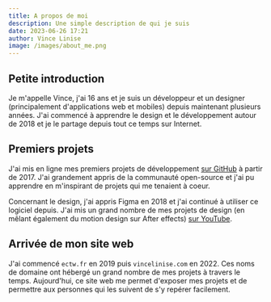 ```yaml
---
title: A propos de moi
description: Une simple description de qui je suis
date: 2023-06-26 17:21
author: Vince Linise
image: /images/about_me.png
---
```


## Petite introduction
Je m'appelle Vince, j'ai 16 ans et je suis un développeur et un designer (principalement d'applications web et mobiles) depuis maintenant plusieurs années. J'ai commencé à apprendre le design et le développement autour de 2018 et je le partage depuis tout ce temps sur Internet.

## Premiers projets
J'ai mis en ligne mes premiers projets de développement [sur GitHub](https://github.com/ecnivtwelve/) à partir de 2017. J'ai grandement appris de la communauté open-source et j'ai pu apprendre en m'inspirant de projets qui me tenaient à coeur.

Concernant le design, j'ai appris Figma en 2018 et j'ai continué à utiliser ce logiciel depuis. J'ai mis un grand nombre de mes projets de design (en mêlant également du motion design sur After effects) [sur YouTube](https://youtube.com/@ecnivtwelve/).

## Arrivée de mon site web
J'ai commencé `ectw.fr` en 2019 puis `vincelinise.com` en 2022. Ces noms de domaine ont hébergé un grand nombre de mes projets à travers le temps. Aujourd'hui, ce site web me permet d'exposer mes projets et de permettre aux personnes qui les suivent de s'y repérer facilement.